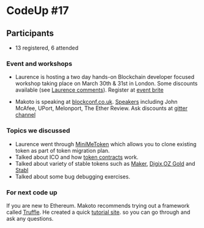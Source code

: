 # CodeUp #17

## Participants

- 13 registered, 6 attended

### Event and workshops

- Laurence is hosting a two day hands-on Blockchain developer focused workshop taking place on March 30th & 31st in London. Some discounts available (see [Laurence comments](https://www.meetup.com/london-ethereum-codeup/events/237927358/)). Register at [event brite]( https://www.eventbrite.com/e/break-into-the-blockchain-space-two-days-of-hands-on-blockchain-developer-workshop-tickets-32003411064?aff=es2)

- Makoto is speaking at [blockconf.co.uk](http://blockconf.co.uk). [Speakers](http://blockconf.co.uk/speakers/) including John McAfee, UPort, Melonport, The Ether Review.
Ask discounts at [gitter channel](gitter.im/makoto/london-ethereum-codeup)

### Topics we discussed

- Laurence went through [MiniMeToken](https://github.com/Giveth/minime/blob/master/MiniMeToken.sol) which allows you to clone existing token as part of token migration plan.
- Talked about ICO and how [token contracts](https://github.com/ethereum/EIPs/issues/20) work.
- Talked about variety of stable tokens such as [Maker](https://makerdao.com/), [Digix](https://www.dgx.io/),[OZ Gold](http://ozgld.com/) and [Stabl](https://media.consensys.net/stabl-bringing-stable-tokens-and-derivative-products-to-the-ethereum-blockchain-abc8591b0468#.ykq11aeo9)
- Talked about some bug debugging exercises.

### For next code up

If you are new to Ethereum. Makoto recommends trying out a framework called [Truffle](http://truffleframework.com). He created a quick [tutorial site](https://github.com/makoto/london-ethereum-codeup/blob/master/tutorials/truffle.md). so you can go through and ask any questions.
